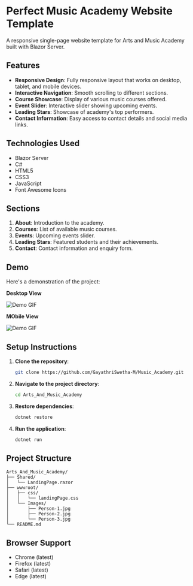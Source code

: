 # Perfect Music Academy Website Template

A responsive single-page website template for Arts and Music Academy built with Blazor Server.

## Features

- **Responsive Design**: Fully responsive layout that works on desktop, tablet, and mobile devices.
- **Interactive Navigation**: Smooth scrolling to different sections.
- **Course Showcase**: Display of various music courses offered.
- **Event Slider**: Interactive slider showing upcoming events.
- **Leading Stars**: Showcase of academy's top performers.
- **Contact Information**: Easy access to contact details and social media links.

## Technologies Used

- Blazor Server
- C#
- HTML5
- CSS3
- JavaScript
- Font Awesome Icons

## Sections

1. **About**: Introduction to the academy.
2. **Courses**: List of available music courses.
3. **Events**: Upcoming events slider.
4. **Leading Stars**: Featured students and their achievements.
5. **Contact**: Contact information and enquiry form.

## Demo
Here's a demonstration of the project:

**Desktop View**

![Demo GIF](./wwwroot/Images/fullScreen.gif)

**MObile View** 

![Demo GIF](./wwwroot/Images/mobile-view.gif)


## Setup Instructions

1. **Clone the repository**:
   ```bash
   git clone https://github.com/GayathriSwetha-M/Music_Academy.git
   ```

2. **Navigate to the project directory**:
   ```bash
   cd Arts_And_Music_Academy
   ```

3. **Restore dependencies**:
   ```bash
   dotnet restore
   ```

4. **Run the application**:
   ```bash
   dotnet run
   ```

## Project Structure

```
Arts_And_Music_Academy/
├── Shared/
│   └── LandingPage.razor
├── wwwroot/
│   ├── css/
│   │   └── landingPage.css
│   └── Images/
│       ├── Person-1.jpg
│       ├── Person-2.jpg
│       └── Person-3.jpg
└── README.md
```

## Browser Support

- Chrome (latest)
- Firefox (latest)
- Safari (latest)
- Edge (latest)
